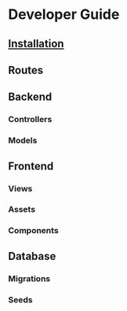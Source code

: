 # Developer Guide

## [Installation](/installation.html#manual-installation)

## Routes

## Backend

### Controllers

### Models

## Frontend

### Views

### Assets

### Components

## Database

### Migrations

### Seeds